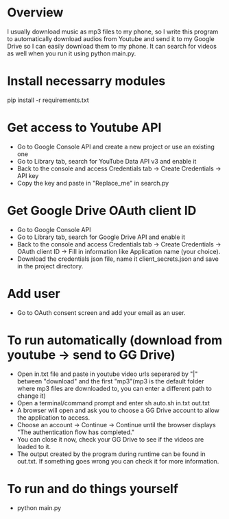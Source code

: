 # Overview
I usually download music as mp3 files to my phone, so I write this program to automatically download audios from Youtube and send it to my Google Drive so I can easily download them to my phone. It can search for videos as well when you run it using python main.py.
# Install necessarry modules
pip install -r requirements.txt 
# Get access to Youtube API 
* Go to Google Console API and create a new project or use an existing one
* Go to Library tab, search for YouTube Data API v3 and enable it
* Back to the console and access Credentials tab -> Create Credentials -> API key
* Copy the key and paste in "Replace_me" in search.py
# Get Google Drive OAuth client ID
* Go to Google Console API
* Go to Library tab, search for Google Drive API and enable it
* Back to the console and access Credentials tab -> Create Credentials -> OAuth client ID -> Fill in information like Application name (your choice).
* Download the credentials json file, name it client_secrets.json and save in the project directory.
# Add user
* Go to OAuth consent screen and add your email as an user.
# To run automatically (download from youtube -> send to GG Drive)
* Open in.txt file and paste in youtube video urls seperared by "|" between "download" and the first "mp3"(mp3 is the default folder where mp3 files are downloaded to, you can enter a different path to change it)
* Open a terminal/command prompt and enter sh auto.sh in.txt out.txt
* A browser will open and ask you to choose a GG Drive account to allow the application to access.
* Choose an account -> Continue -> Continue until the browser displays "The authentication flow has completed."
* You can close it now, check your GG Drive to see if the videos are loaded to it.
* The output created by the program during runtime can be found in out.txt. If something goes wrong you can check it for more information.
# To run and do things yourself
* python main.py